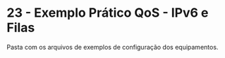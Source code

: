 # 23 - Exemplo Prático QoS - IPv6 e Filas

Pasta com os arquivos de exemplos de configuração dos equipamentos. <br></br>

